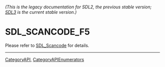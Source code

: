 ###### (This is the legacy documentation for SDL2, the previous stable version; [SDL3](https://wiki.libsdl.org/SDL3/) is the current stable version.)
# SDL_SCANCODE_F5

Please refer to [SDL_Scancode](SDL_Scancode) for details.

----
[CategoryAPI](CategoryAPI), [CategoryAPIEnumerators](CategoryAPIEnumerators)

